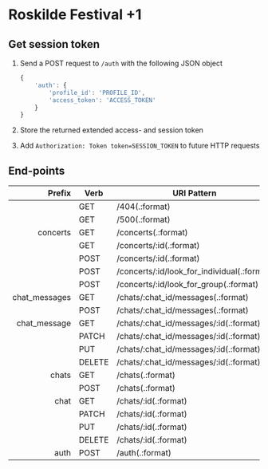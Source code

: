 # Roskilde Festival +1

## Get session token

1. Send a POST request to `/auth` with the following JSON object
   ```javascript
   {
       'auth': {
           'profile_id': 'PROFILE_ID',
           'access_token': 'ACCESS_TOKEN'
       }
   }
   ```

2. Store the returned extended access- and session token
3. Add `Authorization: Token token=SESSION_TOKEN` to future HTTP requests

## End-points

| Prefix        | Verb   | URI Pattern                                 | Controller#Action                |
|--------------:|--------|---------------------------------------------|----------------------------------|
|               | GET    | /404(.:format)                              | errors#not_found                 |
|               | GET    | /500(.:format)                              | errors#exception                 |
| concerts      | GET    | /concerts(.:format)                         | concerts#index                   |
|               | GET    | /concerts/:id(.:format)                     | concerts#show                    |
|               | POST   | /concerts/:id(.:format)                     | concerts#attend                  |
|               | POST   | /concerts/:id/look_for_individual(.:format) | concerts#look_for_individual     |
|               | POST   | /concerts/:id/look_for_group(.:format)      | concerts#look_for_group          |
| chat_messages | GET    | /chats/:chat_id/messages(.:format)          | messages#index                   |
|               | POST   | /chats/:chat_id/messages(.:format)          | messages#create                  |
| chat_message  | GET    | /chats/:chat_id/messages/:id(.:format)      | messages#show                    |
|               | PATCH  | /chats/:chat_id/messages/:id(.:format)      | messages#update                  |
|               | PUT    | /chats/:chat_id/messages/:id(.:format)      | messages#update                  |
|               | DELETE | /chats/:chat_id/messages/:id(.:format)      | messages#destroy                 |
| chats         | GET    | /chats(.:format)                            | chats#index                      |
|               | POST   | /chats(.:format)                            | chats#create                     |
| chat          | GET    | /chats/:id(.:format)                        | chats#show                       |
|               | PATCH  | /chats/:id(.:format)                        | chats#update                     |
|               | PUT    | /chats/:id(.:format)                        | chats#update                     |
|               | DELETE | /chats/:id(.:format)                        | chats#destroy                    |
| auth          | POST   | /auth(.:format)                             | authentication#get_session_token |

